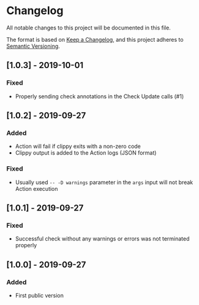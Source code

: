 # Changelog
All notable changes to this project will be documented in this file.

The format is based on [Keep a Changelog](https://keepachangelog.com/en/1.0.0/),
and this project adheres to [Semantic Versioning](https://semver.org/spec/v2.0.0.html).

## [1.0.3] - 2019-10-01

### Fixed

- Properly sending check annotations in the Check Update calls (#1)

## [1.0.2] - 2019-09-27

### Added

- Action will fail if clippy exits with a non-zero code
- Clippy output is added to the Action logs (JSON format)

### Fixed

- Usually used `-- -D warnings` parameter in the `args` input will not break Action execution

## [1.0.1] - 2019-09-27

### Fixed

- Successful check without any warnings or errors was not terminated properly

## [1.0.0] - 2019-09-27

### Added

- First public version
